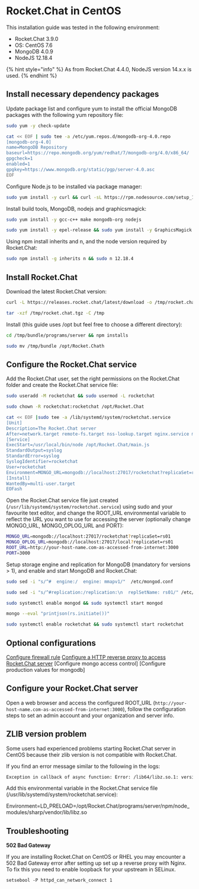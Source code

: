 # Rocket.Chat in CentOS

This installation guide was tested in the following environment:

* Rocket.Chat 3.9.0
* OS: CentOS 7.6
* MongoDB 4.0.9
* NodeJS 12.18.4

{% hint style="info" %}
As from Rocket.Chat 4.4.0, NodeJS version 14.x.x is used.
{% endhint %}

## Install necessary dependency packages

Update package list and configure yum to install the official MongoDB packages with the following yum repository file:

```bash
sudo yum -y check-update
```

```bash
cat << EOF | sudo tee -a /etc/yum.repos.d/mongodb-org-4.0.repo
[mongodb-org-4.0]
name=MongoDB Repository
baseurl=https://repo.mongodb.org/yum/redhat/7/mongodb-org/4.0/x86_64/
gpgcheck=1
enabled=1
gpgkey=https://www.mongodb.org/static/pgp/server-4.0.asc
EOF
```

Configure Node.js to be installed via package manager:

```bash
sudo yum install -y curl && curl -sL https://rpm.nodesource.com/setup_12.x | sudo bash -
```

Install build tools, MongoDB, nodejs and graphicsmagick:

```bash
sudo yum install -y gcc-c++ make mongodb-org nodejs
```

```bash
sudo yum install -y epel-release && sudo yum install -y GraphicsMagick
```

Using npm install inherits and n, and the node version required by Rocket.Chat:

```bash
sudo npm install -g inherits n && sudo n 12.18.4
```

## Install Rocket.Chat

Download the latest Rocket.Chat version:

```bash
curl -L https://releases.rocket.chat/latest/download -o /tmp/rocket.chat.tgz
```

```bash
tar -xzf /tmp/rocket.chat.tgz -C /tmp
```

Install (this guide uses /opt but feel free to choose a different directory):

```bash
cd /tmp/bundle/programs/server && npm installs
```

```bash
sudo mv /tmp/bundle /opt/Rocket.Chath
```

## Configure the Rocket.Chat service

Add the Rocket.Chat user, set the right permissions on the Rocket.Chat folder and create the Rocket.Chat service file:

```bash
sudo useradd -M rocketchat && sudo usermod -L rocketchat
```

```bash
sudo chown -R rocketchat:rocketchat /opt/Rocket.Chat
```

```bash
cat << EOF |sudo tee -a /lib/systemd/system/rocketchat.service
[Unit]
Description=The Rocket.Chat server
After=network.target remote-fs.target nss-lookup.target nginx.service mongod.service
[Service]
ExecStart=/usr/local/bin/node /opt/Rocket.Chat/main.js
StandardOutput=syslog
StandardError=syslog
SyslogIdentifier=rocketchat
User=rocketchat
Environment=MONGO_URL=mongodb://localhost:27017/rocketchat?replicaSet=rs01 MONGO_OPLOG_URL=mongodb://localhost:27017/local?replicaSet=rs01 ROOT_URL=http://localhost:3000/ PORT=3000
[Install]
WantedBy=multi-user.target
EOFash
```

Open the Rocket.Chat service file just created (`/usr/lib/systemd/system/rocketchat.service`) using sudo and your favourite text editor, and change the ROOT\_URL environmental variable to reflect the URL you want to use for accessing the server (optionally change MONGO\_URL, MONGO\_OPLOG\_URL and PORT):

```bash
MONGO_URL=mongodb://localhost:27017/rocketchat?replicaSet=rs01
MONGO_OPLOG_URL=mongodb://localhost:27017/local?replicaSet=rs01
ROOT_URL=http://your-host-name.com-as-accessed-from-internet:3000
PORT=3000
```

Setup storage engine and replication for MongoDB (mandatory for versions > 1), and enable and start MongoDB and Rocket.Chat:

```bash
sudo sed -i "s/^#  engine:/  engine: mmapv1/"  /etc/mongod.conf
```

```bash
sudo sed -i "s/^#replication:/replication:\n  replSetName: rs01/" /etc/mongod.conf
```

```bash
sudo systemctl enable mongod && sudo systemctl start mongod
```

```bash
mongo --eval "printjson(rs.initiate())"
```

```bash
sudo systemctl enable rocketchat && sudo systemctl start rocketchat
```

## Optional configurations

[Configure firewall rule](../../../environment-configuration/firewall-configuration.md) [Configure a HTTP reverse proxy to access Rocket.Chat server](../../../environment-configuration/configuring-ssl-reverse-proxy.md) \[Configure mongo access control] \[Configure production values for mongodb]

## Configure your Rocket.Chat server

Open a web browser and access the configured ROOT\_URL (`http://your-host-name.com-as-accessed-from-internet:3000`), follow the configuration steps to set an admin account and your organization and server info.

## ZLIB version problem

Some users had experienced problems starting Rocket.Chat server in CentOS because their zlib version is not compatible with Rocket.Chat.

If you find an error message similar to the following in the logs:

```bash
Exception in callback of async function: Error: /lib64/libz.so.1: version `ZLIB_1.2.9' not found
```

Add this environmental variable in the Rocket.Chat service file (/usr/lib/systemd/system/rocketchat.service):

Environment=LD\_PRELOAD=/opt/Rocket.Chat/programs/server/npm/node\_modules/sharp/vendor/lib/libz.so

## Troubleshooting

**502 Bad Gateway**

If you are installing Rocket.Chat on CentOS or RHEL you may encounter a 502 Bad Gateway error after setting up set up a reverse proxy with Nginx. To fix this you need to enable loopback for your upstream in SELinux.

```
setsebool -P httpd_can_network_connect 1
```
